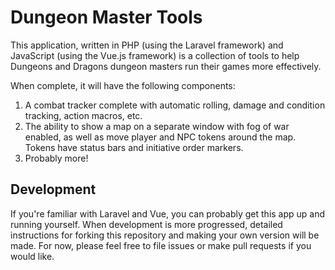 # Dungeon Master Tools
This application, written in PHP (using the Laravel framework) and JavaScript (using the Vue.js framework) is a collection of tools to help Dungeons and Dragons dungeon masters run their games more effectively.

When complete, it will have the following components:
1. A combat tracker complete with automatic rolling, damage and condition tracking, action macros, etc.
2. The ability to show a map on a separate window with fog of war enabled, as well as move player and NPC tokens around the map. Tokens have status bars and initiative order markers.
3. Probably more!

## Development
If you're familiar with Laravel and Vue, you can probably get this app up and running yourself. When development is more progressed, detailed instructions for forking this repository and making your own version will be made. For now, please feel free to file issues or make pull requests if you would like.
